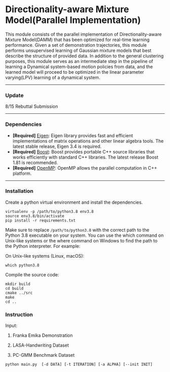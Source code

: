# Directionality-aware Mixture Model(Parallel Implementation)

This module consists of the parallel implementation of Directionality-aware Mixture Model(DAMM) that has been optimized for real-time learning performance. Given a set of demonstration trajectories, this module performs unsupervised learning of Gaussian mixture models that best describe the structure of provided data. In addition to the general clustering purposes, this module serves as an intermediate step in the pipeline of learning a Dynamical system-based motion policies from data, and the learned model will proceed to be optimized in the linear parameter varying(LPV) learning of a dynamical system.

--- 

### Update

8/15 Rebuttal Submission

---

### Dependencies
- **[Required]** [Eigen](https://eigen.tuxfamily.org/index.php?title=Main_Page): Eigen library provides fast and efficient implementations of matrix operations and other linear algebra tools. The latest stable release, Eigen 3.4 is required.
- **[Required]** [Boost](https://www.boost.org/): Boost provides portable C++ source libraries that works efficiently with standard C++ libraries. The latest release Boost 1.81 is recommended.
- **[Required]** [OpenMP](https://www.openmp.org/): OpenMP allows the parallel computation in C++ platform.

---

### Installation

Create a python virtual environment and install the dependencies.

```
virtualenv -p /path/to/python3.8 env3.8
source env3.8/bin/activate
pip install -r requirements.txt
```

Make sure to replace `/path/to/python3.8` with the correct path to the Python 3.8 executable on your system. You can use the which command on Unix-like systems or the where command on Windows to find the path to the Python interpreter. For example:

On Unix-like systems (Linux, macOS):

```
which python3.8
```

Compile the source code:

```
mkdir build
cd build
cmake ../src
make
cd ..
```

### Instruction


Input:

1. Franka Emika Demonstration

1. LASA-Handwriting Dataset
2. PC-GMM Benchmark Dataset
<!-- 3. Franka Emika Demonstration -->





```python main.py  [-d DATA] [-t ITERATION] [-a ALPHA] [--init INIT]```
